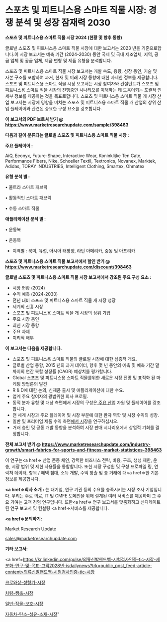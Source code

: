 # 스포츠 및 피트니스용 스마트 직물 시장: 경쟁 분석 및 성장 잠재력 2030

<strong>스포츠 및 피트니스용 스마트 직물 시장 2024 (현황 및 향후 동향)</strong>

글로벌 스포츠 및 피트니스용 스마트 직물 시장에 대한 보고서는 2023 년을 기준으로합니다.이 시장 보고서는 예측 기간 (2024-2030) 동안 국제 및 국내 제조업체, 지역, 공급 업체 및 공급 업체, 제품 변형 및 제품 유형을 분석합니다.

스포츠 및 피트니스용 스마트 직물 시장 보고서는 개발 속도, 용량, 성장 동인, 기술 및 자본 구조를 포함하여 과거, 현재 및 미래 시장 동향에 대한 자세한 정보를 제공합니다. 스포츠 및 피트니스용 스마트 직물 시장 보고서는 시장 참여자와 컨설턴트가 스포츠 및 피트니스용 스마트 직물 시장의 진행중인 시나리오를 이해하는 데 도움이되는 포괄적 인 세부 정보를 제공하는 것을 목표로합니다. 스포츠 및 피트니스용 스마트 직물 개 시장 산업 보고서는 시장에 영향을 미치는 스포츠 및 피트니스용 스마트 직물 개 산업의 상위 산업 플레이어와 관련된 중요한 구성 요소를 강조합니다.



<strong>이 보고서의 PDF 브로셔 받기 @ <a href=https://www.marketresearchupdate.com/sample/398463>https://www.marketresearchupdate.com/sample/398463</a></strong>



<strong>다음과 같이 분류되는 글로벌 스포츠 및 피트니스용 스마트 직물 시장 :</strong>



<strong>주요 플레이어 :</strong>

AiQ, Eeonyx, Future-Shape, Interactive Wear, Koninklijke Ten Cate, Performance Fibers, Nike, Schoeller Textil, Textronics, Novanex, Marktek, Adidas, TORAY INDUSTRIES, Intelligent Clothing, Smartex, Ohmatex



<strong>유형 분석 별 :</strong>

• 울트라 스마트 패브릭

• 활동적인 스마트 패브릭

• 수동 스마트 직물



<strong>애플리케이션 분석 별 :</strong>

• 운동복

• 운동복

<ul>
  <li>지역별 : 북미, 유럽, 아시아 태평양, 라틴 아메리카, 중동 및 아프리카</li>
</ul>


<strong>스포츠 및 피트니스용 스마트 직물 보고서에서 할인 받기 @ <a href=https://www.marketresearchupdate.com/discount/398463>https://www.marketresearchupdate.com/discount/398463</a></strong>



<strong>글로벌 스포츠 및 피트니스용 스마트 직물 시장 보고서에서 강조된 주요 구성 요소 :</strong>
<ul>
  <li>시장 현황 (2024)</li>
  <li>수익 예측 (2024-2030)</li>
  <li>전년 대비 스포츠 및 피트니스용 스마트 직물 개 시장 성장</li>
  <li>세계의 신흥 시장</li>
  <li>스포츠 및 피트니스용 스마트 직물 개 시장의 상위 기업</li>
  <li>주요 시장 동인</li>
  <li>최신 시장 동향</li>
  <li>주요 과제</li>
  <li>지리적 해부</li>
</ul>


<strong>이 보고서는 다음을 제공합니다.</strong>
<ul>
  <li>스포츠 및 피트니스용 스마트 직물의 글로벌 시장에 대한 심층적 개요.</li>
  <li>글로벌 산업 동향, 2015 년의 과거 데이터, 향후 몇 년 동안의 예측 및 예측 기간 말까지의 연간 복합 성장률 (CAGR) 예상치를 평가합니다.</li>
  <li>Global 스포츠 및 피트니스용 스마트 직물를위한 새로운 시장 전망 및 표적화 된 마케팅 방법론의 발견</li>
  <li>R &amp; D에 대한 논의, 신제품 출시 및 애플리케이션에 대한 수요.</li>
  <li>업계 주요 참여자의 광범위한 회사 프로필.</li>
  <li>동적 분자 유형 및 대상 측면에서 시장의 구성은<a href=> 주요 산</a>업 자원 및 플레이어를 강조합니다.</li>
  <li>전 세계 시장과 주요 플레이어 및 시장 부문에 대한 환자 역학 및 시장 수익의 성장.</li>
  <li>일반 및 프리미엄 제품 수익 측면<a href=>에서 시</a>장을 연구하십시오.</li>
  <li>거래 승인 및 공동 개발 동향을 분석하여 시장 판매 시나리오에서 상업적 기회를 결정합니다.</li>
</ul>



<strong>전체 보고서 받기 @ <a href=https://www.marketresearchupdate.com/industry-growth/smart-fabrics-for-sports-and-fitness-market-statistices-398463>https://www.marketresearchupdate.com/industry-growth/smart-fabrics-for-sports-and-fitness-market-statistices-398463</a></strong>

이 연구는<a href=> 산업 존중</a> 체인, 강력한 비즈니스 전략, 비용, 구조, 생성 제한, 운송, 시장 범위 및 제한 사용률을 통합합니다. 또한 시장 구성원 및 구성 프로파일 링, 연락처 데이터, 항목 / 혜택 침대, 소득 개발, 수익 창출 및 총 거래에 대<a href=>한 기본 </a>정보를 제공합니다.



<strong><a href=>회사 소</a>개 :</strong>
는 대기업, 연구 기관 등의 수요를 충족시키는 시장 조사 기업입니다. 우리는 주로 의료, IT 및 CMFE 도메인을 위해 설계된 여러 서비스를 제공하며 그 주요 기여는 고객 경험 연구입니다. 또한<a href=> 연구 보</a>고서를 맞춤화하고 신디케이트 된 연구 보고서 및 컨설팅 <a href=>서비스</a>를 제공합니다.



<strong><a href=>문의하기:</a></strong>

Market Research Update

sales@marketresearchupdate.com



<strong>기타 보고서:</strong>

<a href=https://kr.linkedin.com/pulse/의류신발핸드백-시험검사인증-tic-시장-세분화-연구-및-목표-고객2028년-isdailynews?trk=public_post_feed-article-content>의류신발핸드백-시험검사인증-tic-시장</a>

<a href=https://www.linkedin.com/pulse/크로와상-성형기-시장-세분화-연구-및-목표-고객2029년-survey-spotlight-pro-24-analysis/>크로와상-성형기-시장</a>

<a href=https://www.linkedin.com/pulse/차량-캠축-시장-세분화-연구-및-목표-고객2029년-trend-tracking-tips-360-analysis-ru2of/>차량-캠축-시장</a>

<a href=https://www.linkedin.com/pulse/일반-작물-보호-시장-현재-및-미래-성장-2029-data-dive-diaries-24-analysis-oxvef/>일반-작물-보호-시장</a>

<a href=https://www.linkedin.com/pulse/자동차-탄소-섬유-소재-시장-진입-전략-및-위험-평가2030년-data-dive-diaries-24-analysis-if28f/>자동차-탄소-섬유-소재-시장</a>"
